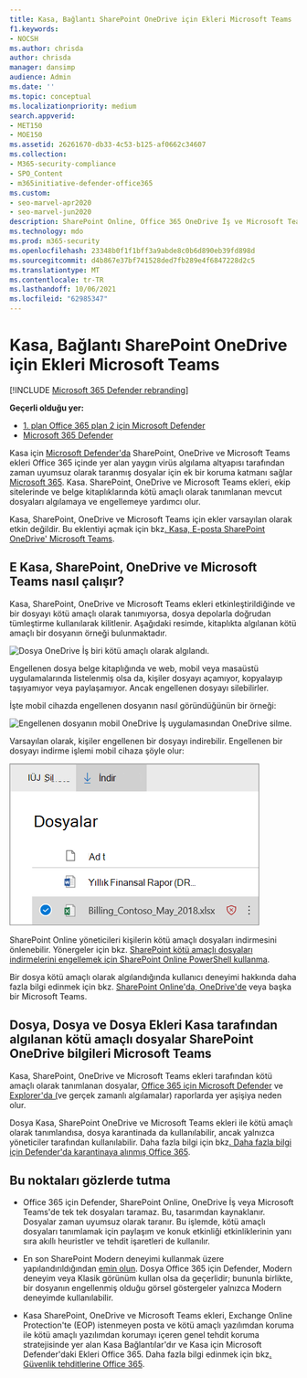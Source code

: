 ```yaml
---
title: Kasa, Bağlantı SharePoint OneDrive için Ekleri Microsoft Teams
f1.keywords:
- NOCSH
ms.author: chrisda
author: chrisda
manager: dansimp
audience: Admin
ms.date: ''
ms.topic: conceptual
ms.localizationpriority: medium
search.appverid:
- MET150
- MOE150
ms.assetid: 26261670-db33-4c53-b125-af0662c34607
ms.collection:
- M365-security-compliance
- SPO_Content
- m365initiative-defender-office365
ms.custom:
- seo-marvel-apr2020
- seo-marvel-jun2020
description: SharePoint Online, Office 365 OneDrive İş ve Microsoft Teams'daki dosyalar için Microsoft Defender hakkında Microsoft Teams.
ms.technology: mdo
ms.prod: m365-security
ms.openlocfilehash: 23348b0f1f1bff3a9abde8c0b6d890eb39fd898d
ms.sourcegitcommit: d4b867e37bf741528ded7fb289e4f6847228d2c5
ms.translationtype: MT
ms.contentlocale: tr-TR
ms.lasthandoff: 10/06/2021
ms.locfileid: "62985347"
---
```

# <a name="safe-attachments-for-sharepoint-onedrive-and-microsoft-teams"></a>Kasa, Bağlantı SharePoint OneDrive için Ekleri Microsoft Teams

[!INCLUDE [Microsoft 365 Defender rebranding](../includes/microsoft-defender-for-office.md)]

**Geçerli olduğu yer:**
- [1. plan Office 365 plan 2 için Microsoft Defender](defender-for-office-365.md)
- [Microsoft 365 Defender](../defender/microsoft-365-defender.md)

Kasa için [Microsoft Defender'da](whats-new-in-defender-for-office-365.md) SharePoint, OneDrive ve Microsoft Teams ekleri Office 365 içinde yer alan yaygın virüs algılama altyapısı tarafından zaman uyumsuz olarak taranmış dosyalar için ek bir koruma katmanı sağlar [ Microsoft 365](virus-detection-in-spo.md). Kasa. SharePoint, OneDrive ve Microsoft Teams ekleri, ekip sitelerinde ve belge kitaplıklarında kötü amaçlı olarak tanımlanan mevcut dosyaları algılamaya ve engellemeye yardımcı olur.

Kasa, SharePoint, OneDrive ve Microsoft Teams için ekler varsayılan olarak etkin değildir. Bu eklentiyi açmak için bkz[. Kasa, E-posta SharePoint OneDrive' Microsoft Teams](turn-on-mdo-for-spo-odb-and-teams.md).

## <a name="how-safe-attachments-for-sharepoint-onedrive-and-microsoft-teams-works"></a>E Kasa, SharePoint, OneDrive ve Microsoft Teams nasıl çalışır?

Kasa, SharePoint, OneDrive ve Microsoft Teams ekleri etkinleştirildiğinde ve bir dosyayı kötü amaçlı olarak tanımıyorsa, dosya depolarla doğrudan tümleştirme kullanılarak kilitlenir. Aşağıdaki resimde, kitaplıkta algılanan kötü amaçlı bir dosyanın örneği bulunmaktadır.

![Dosya OneDrive İş biri kötü amaçlı olarak algılandı.](../../media/2bba71cc-7ad1-4799-8b9d-d56f923db3a7.png)

Engellenen dosya belge kitaplığında ve web, mobil veya masaüstü uygulamalarında listelenmiş olsa da, kişiler dosyayı açamıyor, kopyalayıp taşıyamıyor veya paylaşamıyor. Ancak engellenen dosyayı silebilirler.

İşte mobil cihazda engellenen dosyanın nasıl göründüğünün bir örneği:

![Engellenen dosyanın mobil OneDrive İş uygulamasından OneDrive silme.](../../media/cb1c1705-fd0a-45b8-9a26-c22503011d54.png)

Varsayılan olarak, kişiler engellenen bir dosyayı indirebilir. Engellenen bir dosyayı indirme işlemi mobil cihaza şöyle olur:

![Dosyanın içinde engellenen bir dosya OneDrive İş.](../../media/be288a82-bdd8-4371-93d8-1783db3b61bc.png)

SharePoint Online yöneticileri kişilerin kötü amaçlı dosyaları indirmesini önlenebilir. Yönergeler için bkz. [SharePoint kötü amaçlı dosyaları indirmelerini engellemek için SharePoint Online PowerShell kullanma](turn-on-mdo-for-spo-odb-and-teams.md#step-2-recommended-use-sharepoint-online-powershell-to-prevent-users-from-downloading-malicious-files).

Bir dosya kötü amaçlı olarak algılandığında kullanıcı deneyimi hakkında daha fazla bilgi edinmek için bkz. [SharePoint Online'da, OneDrive'de](https://support.microsoft.com/office/01e902ad-a903-4e0f-b093-1e1ac0c37ad2) veya başka bir Microsoft Teams.

## <a name="view-information-about-malicious-files-detected-by-safe-attachments-for-sharepoint-onedrive-and-microsoft-teams"></a>Dosya, Dosya ve Dosya Ekleri Kasa tarafından algılanan kötü amaçlı dosyalar SharePoint OneDrive bilgileri Microsoft Teams

Kasa, SharePoint, OneDrive ve Microsoft Teams ekleri tarafından kötü amaçlı olarak tanımlanan dosyalar, [Office 365 için Microsoft Defender](view-reports-for-mdo.md) ve [Explorer'da (](threat-explorer.md)ve gerçek zamanlı algılamalar) raporlarda yer aşişiya neden olur.

Dosya Kasa, SharePoint OneDrive ve Microsoft Teams ekleri ile kötü amaçlı olarak tanımlandısa, dosya karantinada da kullanılabilir, ancak yalnızca yöneticiler tarafından kullanılabilir. Daha fazla bilgi için bkz[. Daha fazla bilgi için Defender'da karantinaya alınmış Office 365](manage-quarantined-messages-and-files.md#use-the-microsoft-365-defender-portal-to-manage-quarantined-files-in-defender-for-office-365).

## <a name="keep-these-points-in-mind"></a>Bu noktaları gözlerde tutma

- Office 365 için Defender, SharePoint Online, OneDrive İş veya Microsoft Teams'de tek tek dosyaları taramaz. Bu, tasarımdan kaynaklanır. Dosyalar zaman uyumsuz olarak taranır. Bu işlemde, kötü amaçlı dosyaları tanımlamak için paylaşım ve konuk etkinliği etkinliklerinin yanı sıra akıllı heuristler ve tehdit işaretleri de kullanılır.

- En son SharePoint Modern deneyimi kullanmak üzere yapılandırıldığından [emin olun](/sharepoint/guide-to-sharepoint-modern-experience). Dosya Office 365 için Defender, Modern deneyim veya Klasik görünüm kullan olsa da geçerlidir; bununla birlikte, bir dosyanın engellenmiş olduğu görsel göstergeler yalnızca Modern deneyimde kullanılabilir.

- Kasa SharePoint, OneDrive ve Microsoft Teams ekleri, Exchange Online Protection'te (EOP) istenmeyen posta ve kötü amaçlı yazılımdan koruma ile kötü amaçlı yazılımdan korumayı içeren genel tehdit koruma stratejisinde yer alan Kasa Bağlantılar'dır ve Kasa için Microsoft Defender'daki Ekleri Office 365. Daha fazla bilgi edinmek için bkz[. Güvenlik tehditlerine Office 365](protect-against-threats.md).
